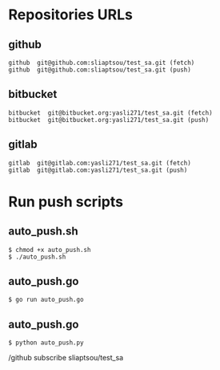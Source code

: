 # Repositories URLs

## github
```
github  git@github.com:sliaptsou/test_sa.git (fetch)
github  git@github.com:sliaptsou/test_sa.git (push)
```

## bitbucket
```
bitbucket  git@bitbucket.org:yasli271/test_sa.git (fetch)
bitbucket  git@bitbucket.org:yasli271/test_sa.git (push)
```

## gitlab
```
gitlab  git@gitlab.com:yasli271/test_sa.git (fetch)
gitlab  git@gitlab.com:yasli271/test_sa.git (push)
```

# Run push scripts
## auto_push.sh
```
$ chmod +x auto_push.sh
$ ./auto_push.sh
```

## auto_push.go
```
$ go run auto_push.go
```

## auto_push.go
```
$ python auto_push.py
```

/github subscribe sliaptsou/test_sa

